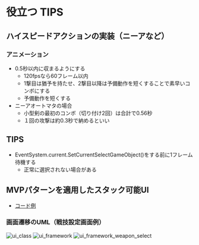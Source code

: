 # 役立つ TIPS

## ハイスピードアクションの実装（ニーアなど）

### アニメーション

- 0.5秒以内に収まるようにする
  - 120fpsなら60フレーム以内
  - 1撃目は猶予を持たせ、2撃目以降は予備動作を短くすることで素早いコンボにする
  - 予備動作を短くする
- ニーアオートマタの場合
  - 小型剣の最初のコンボ（切り付け2回）は合計で0.56秒
  - １回の攻撃は約0.3秒で納めるといい

## TIPS

- EventSystem.current.SetCurrentSelectGameObject()をする前に1フレーム待機する
  - 正常に選択されない場合がある

## MVPパターンを適用したスタック可能UI

- [コード例](https://github.com/Iroha71/unity-docs/tree/develop/assets/origin-scripts/UI)

### 画面遷移のUML（戦技設定画面例）

![ui_class](/uml/ui_class.png)
![ui_framework](/uml/ui_framework_stack.png)
![ui_framework_weapon_select](/uml/ui_framework_weapon_select.png)
